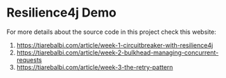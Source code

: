 # Resilience4j Demo

For more details about the source code in this project check this website:

1. https://tiarebalbi.com/article/week-1-circuitbreaker-with-resilience4j
2. https://tiarebalbi.com/article/week-2-bulkhead-managing-concurrent-requests
3. https://tiarebalbi.com/article/week-3-the-retry-pattern